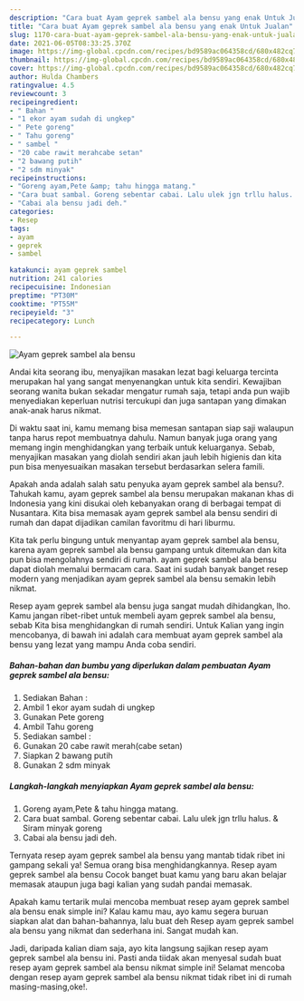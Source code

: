 ```yaml
---
description: "Cara buat Ayam geprek sambel ala bensu yang enak Untuk Jualan"
title: "Cara buat Ayam geprek sambel ala bensu yang enak Untuk Jualan"
slug: 1170-cara-buat-ayam-geprek-sambel-ala-bensu-yang-enak-untuk-jualan
date: 2021-06-05T08:33:25.370Z
image: https://img-global.cpcdn.com/recipes/bd9589ac064358cd/680x482cq70/ayam-geprek-sambel-ala-bensu-foto-resep-utama.jpg
thumbnail: https://img-global.cpcdn.com/recipes/bd9589ac064358cd/680x482cq70/ayam-geprek-sambel-ala-bensu-foto-resep-utama.jpg
cover: https://img-global.cpcdn.com/recipes/bd9589ac064358cd/680x482cq70/ayam-geprek-sambel-ala-bensu-foto-resep-utama.jpg
author: Hulda Chambers
ratingvalue: 4.5
reviewcount: 3
recipeingredient:
- " Bahan "
- "1 ekor ayam sudah di ungkep"
- " Pete goreng"
- " Tahu goreng"
- " sambel "
- "20 cabe rawit merahcabe setan"
- "2 bawang putih"
- "2 sdm minyak"
recipeinstructions:
- "Goreng ayam,Pete &amp; tahu hingga matang."
- "Cara buat sambal. Goreng sebentar cabai. Lalu ulek jgn trllu halus. &amp; Siram minyak goreng"
- "Cabai ala bensu jadi deh."
categories:
- Resep
tags:
- ayam
- geprek
- sambel

katakunci: ayam geprek sambel 
nutrition: 241 calories
recipecuisine: Indonesian
preptime: "PT30M"
cooktime: "PT55M"
recipeyield: "3"
recipecategory: Lunch

---
```



![Ayam geprek sambel ala bensu](https://img-global.cpcdn.com/recipes/bd9589ac064358cd/680x482cq70/ayam-geprek-sambel-ala-bensu-foto-resep-utama.jpg)

Andai kita seorang ibu, menyajikan masakan lezat bagi keluarga tercinta merupakan hal yang sangat menyenangkan untuk kita sendiri. Kewajiban seorang  wanita bukan sekadar mengatur rumah saja, tetapi anda pun wajib menyediakan keperluan nutrisi tercukupi dan juga santapan yang dimakan anak-anak harus nikmat.

Di waktu  saat ini, kamu memang bisa memesan santapan siap saji walaupun tanpa harus repot membuatnya dahulu. Namun banyak juga orang yang memang ingin menghidangkan yang terbaik untuk keluarganya. Sebab, menyajikan masakan yang diolah sendiri akan jauh lebih higienis dan kita pun bisa menyesuaikan masakan tersebut berdasarkan selera famili. 



Apakah anda adalah salah satu penyuka ayam geprek sambel ala bensu?. Tahukah kamu, ayam geprek sambel ala bensu merupakan makanan khas di Indonesia yang kini disukai oleh kebanyakan orang di berbagai tempat di Nusantara. Kita bisa memasak ayam geprek sambel ala bensu sendiri di rumah dan dapat dijadikan camilan favoritmu di hari liburmu.

Kita tak perlu bingung untuk menyantap ayam geprek sambel ala bensu, karena ayam geprek sambel ala bensu gampang untuk ditemukan dan kita pun bisa mengolahnya sendiri di rumah. ayam geprek sambel ala bensu dapat diolah memalui bermacam cara. Saat ini sudah banyak banget resep modern yang menjadikan ayam geprek sambel ala bensu semakin lebih nikmat.

Resep ayam geprek sambel ala bensu juga sangat mudah dihidangkan, lho. Kamu jangan ribet-ribet untuk membeli ayam geprek sambel ala bensu, sebab Kita bisa menghidangkan di rumah sendiri. Untuk Kalian yang ingin mencobanya, di bawah ini adalah cara membuat ayam geprek sambel ala bensu yang lezat yang mampu Anda coba sendiri.

<!--inarticleads1-->

##### Bahan-bahan dan bumbu yang diperlukan dalam pembuatan Ayam geprek sambel ala bensu:

1. Sediakan  Bahan :
1. Ambil 1 ekor ayam sudah di ungkep
1. Gunakan  Pete goreng
1. Ambil  Tahu goreng
1. Sediakan  sambel :
1. Gunakan 20 cabe rawit merah(cabe setan)
1. Siapkan 2 bawang putih
1. Gunakan 2 sdm minyak




<!--inarticleads2-->

##### Langkah-langkah menyiapkan Ayam geprek sambel ala bensu:

1. Goreng ayam,Pete &amp; tahu hingga matang.
1. Cara buat sambal. Goreng sebentar cabai. Lalu ulek jgn trllu halus. &amp; Siram minyak goreng
1. Cabai ala bensu jadi deh.




Ternyata resep ayam geprek sambel ala bensu yang mantab tidak ribet ini gampang sekali ya! Semua orang bisa menghidangkannya. Resep ayam geprek sambel ala bensu Cocok banget buat kamu yang baru akan belajar memasak ataupun juga bagi kalian yang sudah pandai memasak.

Apakah kamu tertarik mulai mencoba membuat resep ayam geprek sambel ala bensu enak simple ini? Kalau kamu mau, ayo kamu segera buruan siapkan alat dan bahan-bahannya, lalu buat deh Resep ayam geprek sambel ala bensu yang nikmat dan sederhana ini. Sangat mudah kan. 

Jadi, daripada kalian diam saja, ayo kita langsung sajikan resep ayam geprek sambel ala bensu ini. Pasti anda tiidak akan menyesal sudah buat resep ayam geprek sambel ala bensu nikmat simple ini! Selamat mencoba dengan resep ayam geprek sambel ala bensu nikmat tidak ribet ini di rumah masing-masing,oke!.

